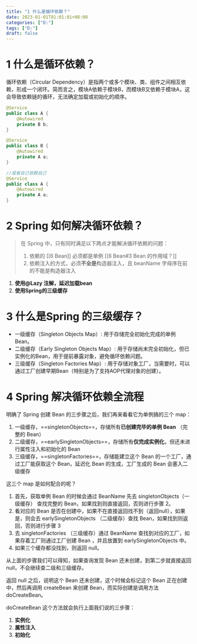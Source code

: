 ```yaml
---
title: "1 什么是循环依赖？"
date: 2023-01-01T01:01:01+08:00
categories: ["D:"]
tags: ["D:"]
draft: false
---
```

# 1 什么是循环依赖？

循环依赖（Circular Dependency）是指两个或多个模块、类、组件之间相互依赖，形成一个闭环。简而言之，模块A依赖于模块B，而模块B又依赖于模块A，这会导致依赖链的循环，无法确定加载或初始化的顺序。

```java
@Service
public class A {
    @Autowired
    private B b;
}

@Service
public class B {
    @Autowired
    private A a;
}

//或者自己依赖自己
@Service
public class A {
    @Autowired
    private A a;
}
```


# 2 Spring 如何解决循环依赖？

>在 Spring 中，只有同时满足以下两点才能解决循环依赖的问题：
>1. 依赖的 [[6 Bean]] 必须都是单例 [[6 Bean#3 Bean 的作用域？]]
>2. 依赖注入的方式，必须**不全是**构造器注入，且 beanName 字母序在前的不能是构造器注入

1. **使用@Lazy 注解，延迟加载bean**
2. **使用Spring的三级缓存**



# 3 什么是Spring 的三级缓存？

- 一级缓存（Singleton Objects Map）: 用于存储完全初始化完成的单例Bean。
- 二级缓存（Early Singleton Objects Map）: 用于存储尚未完全初始化，但已实例化的Bean，用于提前暴露对象，避免循环依赖问题。
- 三级缓存（Singleton Factories Map）: 用于存储对象工厂，当需要时，可以通过工厂创建早期Bean（特别是为了支持AOP代理对象的创建）。



# 4 Spring 解决循环依赖全流程

明确了 Spring 创建 Bean 的三步骤之后，我们再来看看它为单例搞的三个 map：

1. 一级缓存，==singletonObjects==，存储所有**已创建完毕的单例 Bean** （完整的 Bean）
2. 二级缓存，==earlySingletonObjects==，存储所有**仅完成实例化**，但还未进行属性注入和初始化的 Bean
3. 三级缓存，==singletonFactories==，存储能建立这个 Bean 的一个工厂，通过工厂能获取这个 Bean，延迟化 Bean 的生成，工厂生成的 Bean 会塞入二级缓存

这三个 map 是如何配合的呢？

1. 首先，获取单例 Bean 的时候会通过 BeanName 先去 singletonObjects（一级缓存） 查找完整的 Bean，如果找到则直接返回，否则进行步骤 2。
2. 看对应的 Bean 是否在创建中，如果不在直接返回找不到（返回null），如果是，则会去 earlySingletonObjects （二级缓存）查找 Bean，如果找到则返回，否则进行步骤 3
3. 去 singletonFactories （三级缓存）通过 BeanName 查找到对应的工厂，如果存着工厂则通过工厂创建 Bean ，并且放置到 earlySingletonObjects 中。
4. 如果三个缓存都没找到，则返回 null。

从上面的步骤我们可以得知，如果查询发现 Bean 还未创建，到第二步就直接返回 null，不会继续查二级和三级缓存。

返回 null 之后，说明这个 Bean 还未创建，这个时候会标记这个 Bean 正在创建中，然后再调用 createBean 来创建 Bean，而实际创建是调用方法 doCreateBean。

doCreateBean 这个方法就会执行上面我们说的三步骤：

1. **实例化**
2. **属性注入**
3. **初始化**
